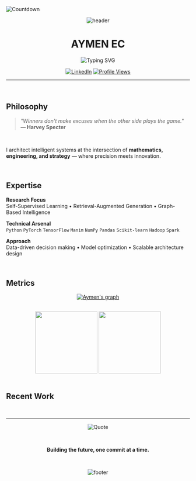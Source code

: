 <img src="[https://countdown-ruddy-delta.vercel.app/](https://countdown-ruddy-delta.vercel.app/)" alt="Countdown" />

<div align="center">

![header](https://capsule-render.vercel.app/api?type=waving&color=0D1117&height=120&section=header&text=&fontSize=0)

</div>

<div align="center">

# AYMEN EC

<img src="https://readme-typing-svg.demolab.com?font=Fira+Code&weight=300&size=18&duration=3000&pause=1000&color=C5A572&center=true&vCenter=true&width=500&lines=Data+Science+%26+AI+Engineer;Research+%7C+Strategy+%7C+Innovation;Building+Intelligence+That+Scales" alt="Typing SVG" />

</div>

<div align="center">
  
[![LinkedIn](https://img.shields.io/badge/LinkedIn-Connect-C5A572?style=flat&logo=linkedin&logoColor=C5A572&labelColor=0D1117)](https://linkedin.com/in/echchalim)
[![Profile Views](https://komarev.com/ghpvc/?username=aymenec-212&color=C5A572&style=flat&label=Profile+Views)](https://github.com/aymenec-212)

</div>

---

<br>

## Philosophy

> *"Winners don't make excuses when the other side plays the game."*  
> **— Harvey Specter**

<br>

I architect intelligent systems at the intersection of **mathematics, engineering, and strategy** — where precision meets innovation.

<br>

## Expertise

**Research Focus**  
Self-Supervised Learning • Retrieval-Augmented Generation • Graph-Based Intelligence

**Technical Arsenal**  
`Python` `PyTorch` `TensorFlow` `Manim` `NumPy` `Pandas` `Scikit-learn` `Hadoop` `Spark`

**Approach**  
Data-driven decision making • Model optimization • Scalable architecture design

<br>

## Metrics

<div align="center">

[![Aymen's graph](https://github-readme-activity-graph.vercel.app/graph?username=aymenec-212&bg_color=0D1117&color=C5A572&line=C5A572&point=C5A572&area=true&hide_border=true&custom_title=Contribution%20Timeline)](https://github.com/aymenec-212)

<br>

<img height="170" src="https://github-readme-stats.vercel.app/api?username=aymenec-212&show_icons=true&hide_title=true&hide_border=true&bg_color=0D1117&text_color=C5A572&icon_color=C5A572&title_color=C5A572&include_all_commits=true&count_private=true" />
<img height="170" src="https://github-readme-stats.vercel.app/api/top-langs/?username=aymenec-212&layout=compact&hide_border=true&bg_color=0D1117&text_color=C5A572&title_color=C5A572" />

</div>

<br>

## Recent Work

<!-- Add your pinned repositories or featured projects here -->

<br>

---

<div align="center">

![Quote](https://github-readme-quotes-bay.vercel.app/quote?theme=dark&quoteCategory=motivational&text_color=C5A572&border=false)

<br>

**Building the future, one commit at a time.**

<br>

![footer](https://capsule-render.vercel.app/api?type=waving&color=0D1117&height=100&section=footer)

</div>
